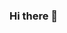 ### Hi there 👋

<!--
**AnanyaVaish/AnanyaVaish** is a ✨ _special_ ✨ repository because its `README.md` (this file) appears on your GitHub profile.

Here are some ideas to get you started:

- 🔭 I’m currently working on ...
- 🌱 I’m currently learning ...
- 👯 I’m looking to collaborate on ...
- 🤔 I’m looking for help with ...
- 💬 Ask me about Python, Java, Fullstack development, SQL, PHP
- 📫 How to reach me: ananyavaish1007@gmail.com
- 😄 Pronouns: ...
- ⚡ Fun fact: ...**
Connect with me: 
https://leetcode.com/imAnanya/
https://www.linkedin.com/in/ananya-v-9b5553279/
